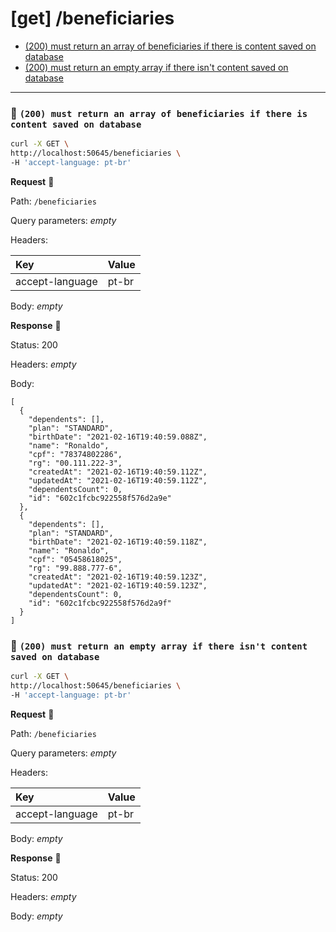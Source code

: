 # [get] /beneficiaries

* [(200) must return an array of beneficiaries if there is content saved on database](#d482c50f67)
* [(200) must return an empty array if there isn't content saved on database](#bff4920131)

---

### :chicken: `(200) must return an array of beneficiaries if there is content saved on database` <a name="d482c50f67"></a>

```sh
curl -X GET \
http://localhost:50645/beneficiaries \
-H 'accept-language: pt-br'
```

**Request** :egg:

Path: `/beneficiaries`

Query parameters: _empty_

Headers: 

| Key | Value |
| :--- | :--- |
| accept-language | pt-br |

Body: _empty_

**Response** :hatching_chick:

Status: 200

Headers: _empty_

Body: 

```
[
  {
    "dependents": [],
    "plan": "STANDARD",
    "birthDate": "2021-02-16T19:40:59.088Z",
    "name": "Ronaldo",
    "cpf": "78374802286",
    "rg": "00.111.222-3",
    "createdAt": "2021-02-16T19:40:59.112Z",
    "updatedAt": "2021-02-16T19:40:59.112Z",
    "dependentsCount": 0,
    "id": "602c1fcbc922558f576d2a9e"
  },
  {
    "dependents": [],
    "plan": "STANDARD",
    "birthDate": "2021-02-16T19:40:59.118Z",
    "name": "Ronaldo",
    "cpf": "05458618025",
    "rg": "99.888.777-6",
    "createdAt": "2021-02-16T19:40:59.123Z",
    "updatedAt": "2021-02-16T19:40:59.123Z",
    "dependentsCount": 0,
    "id": "602c1fcbc922558f576d2a9f"
  }
]
```

### :chicken: `(200) must return an empty array if there isn't content saved on database` <a name="bff4920131"></a>

```sh
curl -X GET \
http://localhost:50645/beneficiaries \
-H 'accept-language: pt-br'
```

**Request** :egg:

Path: `/beneficiaries`

Query parameters: _empty_

Headers: 

| Key | Value |
| :--- | :--- |
| accept-language | pt-br |

Body: _empty_

**Response** :hatching_chick:

Status: 200

Headers: _empty_

Body: _empty_
